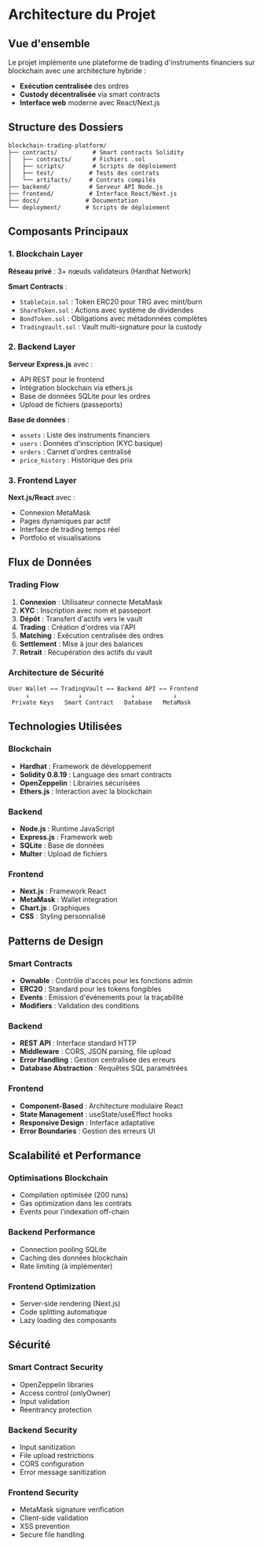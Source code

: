# Architecture du Projet

## Vue d'ensemble

Le projet implémente une plateforme de trading d'instruments financiers sur blockchain avec une architecture hybride :
- **Exécution centralisée** des ordres
- **Custody décentralisée** via smart contracts
- **Interface web** moderne avec React/Next.js

## Structure des Dossiers

```
blockchain-trading-platform/
├── contracts/          # Smart contracts Solidity
│   ├── contracts/      # Fichiers .sol
│   ├── scripts/        # Scripts de déploiement
│   ├── test/          # Tests des contrats
│   └── artifacts/     # Contrats compilés
├── backend/           # Serveur API Node.js
├── frontend/          # Interface React/Next.js
├── docs/             # Documentation
└── deployment/       # Scripts de déploiement
```

## Composants Principaux

### 1. Blockchain Layer

**Réseau privé** : 3+ nœuds validateurs (Hardhat Network)

**Smart Contracts** :
- `StableCoin.sol` : Token ERC20 pour TRG avec mint/burn
- `ShareToken.sol` : Actions avec système de dividendes
- `BondToken.sol` : Obligations avec métadonnées complètes
- `TradingVault.sol` : Vault multi-signature pour la custody

### 2. Backend Layer

**Serveur Express.js** avec :
- API REST pour le frontend
- Intégration blockchain via ethers.js
- Base de données SQLite pour les ordres
- Upload de fichiers (passeports)

**Base de données** :
- `assets` : Liste des instruments financiers
- `users` : Données d'inscription (KYC basique)
- `orders` : Carnet d'ordres centralisé
- `price_history` : Historique des prix

### 3. Frontend Layer

**Next.js/React** avec :
- Connexion MetaMask
- Pages dynamiques par actif
- Interface de trading temps réel
- Portfolio et visualisations

## Flux de Données

### Trading Flow

1. **Connexion** : Utilisateur connecte MetaMask
2. **KYC** : Inscription avec nom et passeport
3. **Dépôt** : Transfert d'actifs vers le vault
4. **Trading** : Création d'ordres via l'API
5. **Matching** : Exécution centralisée des ordres
6. **Settlement** : Mise à jour des balances
7. **Retrait** : Récupération des actifs du vault

### Architecture de Sécurité

```
User Wallet ←→ TradingVault ←→ Backend API ←→ Frontend
     ↓              ↓              ↓           ↓
 Private Keys   Smart Contract   Database   MetaMask
```

## Technologies Utilisées

### Blockchain
- **Hardhat** : Framework de développement
- **Solidity 0.8.19** : Language des smart contracts
- **OpenZeppelin** : Librairies sécurisées
- **Ethers.js** : Interaction avec la blockchain

### Backend
- **Node.js** : Runtime JavaScript
- **Express.js** : Framework web
- **SQLite** : Base de données
- **Multer** : Upload de fichiers

### Frontend
- **Next.js** : Framework React
- **MetaMask** : Wallet integration
- **Chart.js** : Graphiques
- **CSS** : Styling personnalisé

## Patterns de Design

### Smart Contracts
- **Ownable** : Contrôle d'accès pour les fonctions admin
- **ERC20** : Standard pour les tokens fongibles
- **Events** : Émission d'événements pour la traçabilité
- **Modifiers** : Validation des conditions

### Backend
- **REST API** : Interface standard HTTP
- **Middleware** : CORS, JSON parsing, file upload
- **Error Handling** : Gestion centralisée des erreurs
- **Database Abstraction** : Requêtes SQL paramétrées

### Frontend
- **Component-Based** : Architecture modulaire React
- **State Management** : useState/useEffect hooks
- **Responsive Design** : Interface adaptative
- **Error Boundaries** : Gestion des erreurs UI

## Scalabilité et Performance

### Optimisations Blockchain
- Compilation optimisée (200 runs)
- Gas optimization dans les contrats
- Events pour l'indexation off-chain

### Backend Performance
- Connection pooling SQLite
- Caching des données blockchain
- Rate limiting (à implémenter)

### Frontend Optimization
- Server-side rendering (Next.js)
- Code splitting automatique
- Lazy loading des composants

## Sécurité

### Smart Contract Security
- OpenZeppelin libraries
- Access control (onlyOwner)
- Input validation
- Reentrancy protection

### Backend Security
- Input sanitization
- File upload restrictions
- CORS configuration
- Error message sanitization

### Frontend Security
- MetaMask signature verification
- Client-side validation
- XSS prevention
- Secure file handling